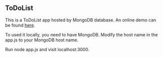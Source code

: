 ## ToDoList

This is a ToDoList app hosted by MongoDB database.
An online demo can be found [here](https://frozen-cliffs-61014.herokuapp.com/).

To used it locally, you need to have MongoDB. Modify the host name in the app.js to your MongoDB host name.

Run node app.js and visit localhost:3000.
